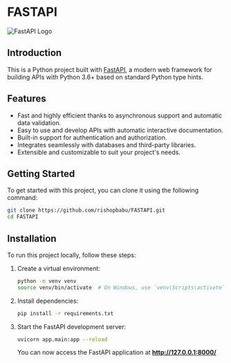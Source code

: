 # FASTAPI
![FastAPI Logo](https://github.com/tiangolo/fastapi/raw/master/docs/images/logo-margin/logo-teal.png)

## Introduction
This is a Python project built with [FastAPI](https://fastapi.tiangolo.com/), a modern web framework for building APIs with Python 3.6+ based on standard Python type hints.

## Features
- Fast and highly efficient thanks to asynchronous support and automatic data validation.
- Easy to use and develop APIs with automatic interactive documentation.
- Built-in support for authentication and authorization.
- Integrates seamlessly with databases and third-party libraries.
- Extensible and customizable to suit your project's needs.

## Getting Started
To get started with this project, you can clone it using the following command:

```bash
git clone https://github.com/rishopbabu/FASTAPI.git
cd FASTAPI
```

## Installation
To run this project locally, follow these steps:

   1. Create a virtual environment:

      ```bash
      python -m venv venv
      source venv/bin/activate  # On Windows, use `venv\Scripts\activate`
      ```
   2. Install dependencies:

      ```bash
      pip install -r requirements.txt
      ```
   3. Start the FastAPI development server:

      ```bash
      uvicorn app.main:app --reload
      ```
      You can now access the FastAPI application at **http://127.0.0.1:8000/**


